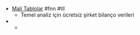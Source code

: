 - [Mali Tablolar](https://malitablolar.com/) #fnn #tll
	- Temel analiz için ücretsiz şirket bilanço verileri
-
	-
